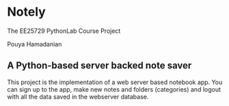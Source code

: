 # Notely
The EE25729 PythonLab Course Project

Pouya Hamadanian
## A Python-based server backed note saver

This project is the implementation of a web server based notebook app. You can sign up to the app, make new notes and folders (categories) and logout with all the data saved in the webserver database.

